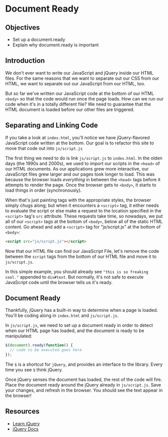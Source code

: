 # Document Ready

## Objectives
+ Set up a document.ready
+ Explain why document.ready is important


## Introduction

We don't ever want to write our JavaScript and jQuery inside our HTML files. For the same reasons that we want to separate out our CSS from our HTML, we want to separate out our JavaScript from our HTML, too.

But so far we've written our JavaScript code at the bottom of our HTML `<body>` so that the code would run once the page loads. How can we run our code when it's in a totally different file? We need to guarantee that the HTML document is loaded before our other files are triggered.


## Separating and Linking Code

If you take a look at `index.html`, you'll notice we have jQuery-flavored JavaScript code written at the bottom. Our goal is to refactor this site to move that code out into `js/script.js`

The first thing we need to do is link `js/script.js` to `index.html`. In the olden days (the 1990s and 2000s), we used to import our scripts in the `<head>` of our HTML documents. As our applications grew more interactive, our JavaScript files grew larger and our pages took longer to load. This was because the browser loads _everything_ in between the `<head>` tags before it attempts to render the page. Once the browser gets to `<body>`, it starts to load things in order (synchronously).

When that's just painting tags with the appropriate styles, the browser simply chugs along; but when it encounters a `<script>` tag, it either needs to evaluate the script or else make a request to the location specified in the `<script>` tag's `src` attribute. These requests take time, so nowadays, we put all of our `<script>` tags at the bottom of `<body>`, below all of the static HTML content. Go ahead and add a `<script>` tag for "js/script.js" at the bottom of `<body>`:

```html
<script src="js/script.js"></script>
```
Now that our HTML file can find our JavaScript File, let's remove the code between the `script` tags from the bottom of our HTML file and move it to `js/script.js`.

In this simple example, you should already see `"this is so freaking cool."` appended to `div#text`. But normally, it's not safe to execute JavaScript code until the browser tells us it's ready.

## Document Ready

Thankfully, jQuery has a built-in way to determine when a page is loaded. You'll be coding along in `index.html` and `js/script.js`.

In `js/script.js`, we need to set up a document ready in order to detect when our HTML page has loaded, and the document is ready to be manipulated:

```js
$(document).ready(function() {
  // code to be executed goes here
});
```

The `$` is a shortcut for `jQuery`, and provides an interface to the library. Every time you see `$` think jQuery.

Once jQuery senses the document has loaded, the rest of the code will fire. Place the document ready around the jQuery already in `js/script.js`. Save your changes, and refresh in the browser. You should see the text appear in the browser!


## Resources

+ [Learn jQuery](http://learn.jquery.com/using-jquery-core/document-ready/)
+ [jQuery Docs](https://api.jquery.com/ready/)
